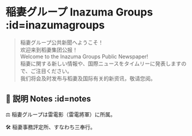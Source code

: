 # 稲妻グループ Inazuma Groups :id=inazumagroups

> 稲妻グループ公共新聞へようこそ！ <br>
> 欢迎来到稻妻集团公报！<br>
> Welcome to the Inazuma Groups Public Newspaper!<br>
> 稲妻に関する新しい情報や、国際ニュースをタイムリーに発表しますので、ご注目ください。<br>
> 我们将会及时发布与稻妻及国际有关的新资讯，敬请您阅。

## 📰 説明 Notes :id=notes

⚖ 稲妻グループは雷電影（雷電將軍）に所属。

🛠 稲妻事務評定所、すなわち三奉行。



